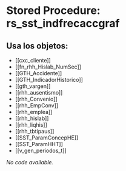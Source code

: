 # Stored Procedure: rs_sst_indfrecaccgraf

## Usa los objetos:
- [[cxc_cliente]]
- [[fn_rhh_Hislab_NumSec]]
- [[GTH_Accidente]]
- [[GTH_IndicadorHistorico]]
- [[gth_vargen]]
- [[rhh_ausentismo]]
- [[rhh_Convenio]]
- [[rhh_EmpConv]]
- [[rhh_emplea]]
- [[rhh_hislab]]
- [[rhh_liqhis]]
- [[rhh_tbtipaus]]
- [[SST_ParamConcepHE]]
- [[SST_ParamHHT]]
- [[v_gen_periodos_t]]

*No code available.*
